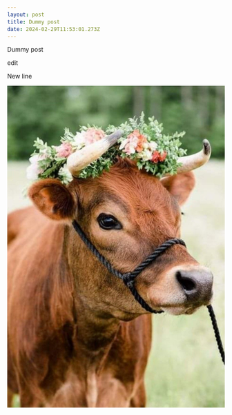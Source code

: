 ```yaml
---
layout: post
title: Dummy post
date: 2024-02-29T11:53:01.273Z
---
```

Dummy post

edit

New line

![](/assets/uploads/5c1f7258ecbd39c7992667087e35925e.jpg)
